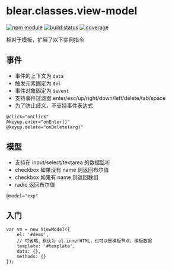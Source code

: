 # blear.classes.view-model

[![npm module][npm-img]][npm-url]
[![build status][travis-img]][travis-url]
[![coverage][coveralls-img]][coveralls-url]

[travis-img]: https://img.shields.io/travis/blearjs/blear.classes.view-model/master.svg?maxAge=2592000&style=flat-square
[travis-url]: https://travis-ci.org/blearjs/blear.classes.view-model

[npm-img]: https://img.shields.io/npm/v/blear.classes.view-model.svg?maxAge=2592000&style=flat-square
[npm-url]: https://www.npmjs.com/package/blear.classes.view-model

[coveralls-img]: https://img.shields.io/coveralls/blearjs/blear.classes.view-model/master.svg?maxAge=2592000&style=flat-square
[coveralls-url]: https://coveralls.io/github/blearjs/blear.classes.view-model?branch=master

相对于模板，扩展了以下实例指令

## 事件
- 事件的上下文为 `data`
- 触发元素固定为 `$el`
- 事件对象固定为 `$event`
- 支持事件过滤器 enter/esc/up/right/down/left/delete/tab/space
- 为了防止歧义，不支持事件表达式

```
@click="onClick"
@keyup.enter="onEnter()"
@keyup.delete="onDelete(arg)"
```

## 模型
- 支持在 input/select/textarea 的数据监听
- checkbox 如果没有 name 则返回布尔值
- checkbox 如果有 name 则返回数组
- radio 返回布尔值
```
@model="exp"
```

## 入门
```
var vm = new ViewModel({
    el: '#demo',
    // 可省略，默认为 el.innerHTML，也可以是模板节点、模板数据
    template: '#template',
    data: {},
    methods: {}
});
```

